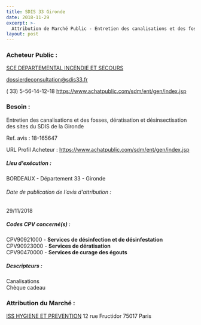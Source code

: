 ```yaml
---
title: SDIS 33 Gironde
date: 2018-11-29
excerpt: >-
  Attribution de Marché Public - Entretien des canalisations et des fosses, dératisation et désinsectisation des sites du SDIS de la Gironde
layout: post
---
```


### Acheteur Public : 
<a href="/acheteur-34/siren-283300028"> SCE DEPARTEMENTAL INCENDIE ET SECOURS</a><br/>



dossierdeconsultation@sdis33.fr

( 33) 5-56-14-12-18
https://www.achatpublic.com/sdm/ent/gen/index.jsp
### Besoin :

Entretien des canalisations et des fosses, dératisation et désinsectisation des sites du SDIS de la Gironde

Ref. avis : 18-165647

URL Profil Acheteur : https://www.achatpublic.com/sdm/ent/gen/index.jsp

##### Lieu d'exécution :

BORDEAUX - Département 33 - Gironde

###### Date de publication de l'avis d'attribution : 
29/11/2018

##### Codes CPV concerné(s) :
CPV90921000 - **Services de désinfection et de désinfestation** <br/>
CPV90923000 - **Services de dératisation** <br/>
CPV90470000 - **Services de curage des égouts** <br/>

##### Descripteurs :
Canalisations <br/>
Chèque cadeau <br/>

### Attribution du Marché :
<a href="/entreprise-267/siren-662005214"> ISS HYGIENE ET PREVENTION</a>    12 rue Fructidor 75017 Paris <br/>
